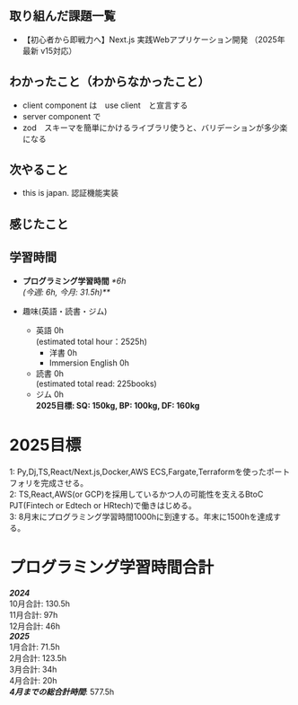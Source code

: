 ## 取り組んだ課題一覧
- 【初心者から即戦力へ】Next.js 実践Webアプリケーション開発 （2025年最新 v15対応）

## わかったこと（わからなかったこと）
- client component は　use client　と宣言する
- server component で
- zod　スキーマを簡単にかけるライブラリ使うと、バリデーションが多少楽になる

## 次やること
- this is japan. 認証機能実装

## 感じたこと


## 学習時間
- **プログラミング学習時間**
_*6h<br>
(今週: 6h, 今月: 31.5h)**_

- 趣味(英語・読書・ジム)
  - 英語 0h<br>(estimated total hour：2525h)
    - 洋書 0h
    - Immersion English 0h
  - 読書 0h<br>(estimated total read: 225books)
  - ジム 0h<br>**2025目標: SQ: 150kg, BP: 100kg, DF: 160kg**

# 2025目標
1: Py,Dj,TS,React/Next.js,Docker,AWS ECS,Fargate,Terraformを使ったポートフォリを完成させる。<br>
2: TS,React,AWS(or GCP)を採用しているかつ人の可能性を支えるBtoC PJT(Fintech or Edtech or HRtech)で働きはじめる。<br>
3: 8月末にプログラミング学習時間1000hに到達する。年末に1500hを達成する。<br>

# プログラミング学習時間合計
_**2024**_<br>
10月合計: 130.5h<br>
11月合計: 97h<br>
12月合計: 46h<br>
_**2025**_<br>
1月合計: 71.5h<br>
2月合計: 123.5h <br>
3月合計: 34h <br>
4月合計: 20h <br>
_**4月までの総合計時間**_: 577.5h

